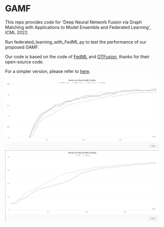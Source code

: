 # GAMF
This repo provides code for 'Deep Neural Network Fusion via Graph Matching with Applications to Model Ensemble and Federated Learning', ICML 2022.

Run federated_learning_with_FedML.py to test the performance of our proposed GAMF. 

Our code is based on the code of [FedML](https://github.com/FedML-AI/FedML) and [OTFusion](https://github.com/sidak/otfusion), thanks for their open-source code.

For a simpler version, please refer to [here](https://pygmtools.readthedocs.io/en/latest/auto_examples/pytorch/plot_model_fusion_pytorch.html).

![Performance on Cifar-10 with 5 clients.](images/2.png)
![Performance on Cifar-10 with 10 clients.](images/1.png)

